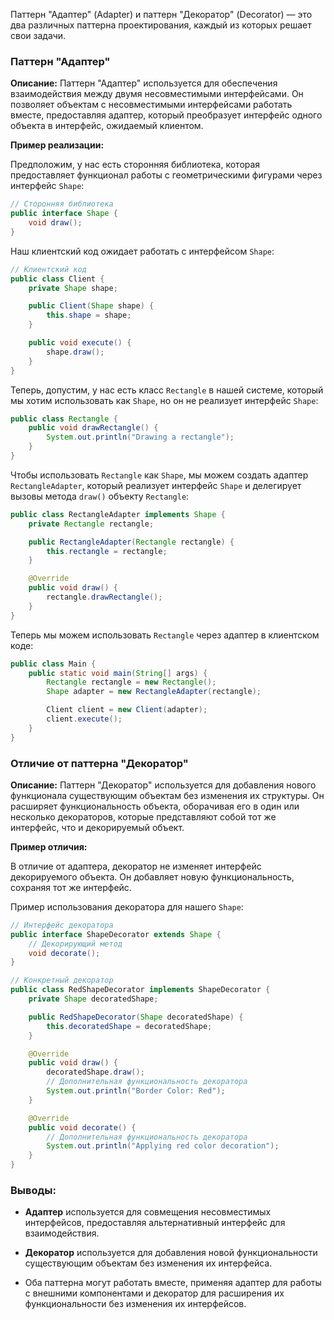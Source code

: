 Паттерн "Адаптер" (Adapter) и паттерн "Декоратор" (Decorator) — это два различных паттерна проектирования, каждый из которых решает свои задачи.

### Паттерн "Адаптер"

**Описание:**
Паттерн "Адаптер" используется для обеспечения взаимодействия между двумя несовместимыми интерфейсами. Он позволяет объектам с несовместимыми интерфейсами работать вместе, предоставляя адаптер, который преобразует интерфейс одного объекта в интерфейс, ожидаемый клиентом.

**Пример реализации:**

Предположим, у нас есть сторонняя библиотека, которая предоставляет функционал работы с геометрическими фигурами через интерфейс `Shape`:

```java
// Сторонняя библиотека
public interface Shape {
    void draw();
}
```

Наш клиентский код ожидает работать с интерфейсом `Shape`:

```java
// Клиентский код
public class Client {
    private Shape shape;

    public Client(Shape shape) {
        this.shape = shape;
    }

    public void execute() {
        shape.draw();
    }
}
```

Теперь, допустим, у нас есть класс `Rectangle` в нашей системе, который мы хотим использовать как `Shape`, но он не реализует интерфейс `Shape`:

```java
public class Rectangle {
    public void drawRectangle() {
        System.out.println("Drawing a rectangle");
    }
}
```

Чтобы использовать `Rectangle` как `Shape`, мы можем создать адаптер `RectangleAdapter`, который реализует интерфейс `Shape` и делегирует вызовы метода `draw()` объекту `Rectangle`:

```java
public class RectangleAdapter implements Shape {
    private Rectangle rectangle;

    public RectangleAdapter(Rectangle rectangle) {
        this.rectangle = rectangle;
    }

    @Override
    public void draw() {
        rectangle.drawRectangle();
    }
}
```

Теперь мы можем использовать `Rectangle` через адаптер в клиентском коде:

```java
public class Main {
    public static void main(String[] args) {
        Rectangle rectangle = new Rectangle();
        Shape adapter = new RectangleAdapter(rectangle);

        Client client = new Client(adapter);
        client.execute();
    }
}
```

### Отличие от паттерна "Декоратор"

**Описание:**
Паттерн "Декоратор" используется для добавления нового функционала существующим объектам без изменения их структуры. Он расширяет функциональность объекта, оборачивая его в один или несколько декораторов, которые представляют собой тот же интерфейс, что и декорируемый объект.

**Пример отличия:**

В отличие от адаптера, декоратор не изменяет интерфейс декорируемого объекта. Он добавляет новую функциональность, сохраняя тот же интерфейс.

Пример использования декоратора для нашего `Shape`:

```java
// Интерфейс декоратора
public interface ShapeDecorator extends Shape {
    // Декорирующий метод
    void decorate();
}

// Конкретный декоратор
public class RedShapeDecorator implements ShapeDecorator {
    private Shape decoratedShape;

    public RedShapeDecorator(Shape decoratedShape) {
        this.decoratedShape = decoratedShape;
    }

    @Override
    public void draw() {
        decoratedShape.draw();
        // Дополнительная функциональность декоратора
        System.out.println("Border Color: Red");
    }

    @Override
    public void decorate() {
        // Дополнительная функциональность декоратора
        System.out.println("Applying red color decoration");
    }
}
```

### Выводы:

- **Адаптер** используется для совмещения несовместимых интерфейсов, предоставляя альтернативный интерфейс для взаимодействия.
  
- **Декоратор** используется для добавления новой функциональности существующим объектам без изменения их интерфейса.
  
- Оба паттерна могут работать вместе, применяя адаптер для работы с внешними компонентами и декоратор для расширения их функциональности без изменения их интерфейсов.